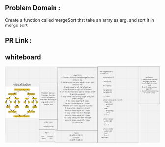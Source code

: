 ## Problem Domain :

Create a function called mergeSort that take an array as arg. and sort it  in merge sort

## PR Link :



## whiteboard

![mergeSort](mergesort.PNG)

